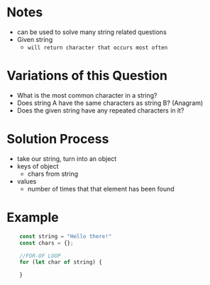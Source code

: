 # Notes

* can be used to solve many string related questions
* Given string
  * `will return character that occurs most often`


# Variations of this Question
* What is the most common character in a string?
* Does string A have the same characters as string B? (Anagram)
* Does the given string have any repeated characters in it?

# Solution Process
* take our string, turn into an object
* keys of object
  * chars from string
* values
  * number of times that that element has been found

# Example
```js
    const string = "Hello there!"
    const chars = {};

    //FOR-OF LOOP
    for (let char of string) {

    }
```